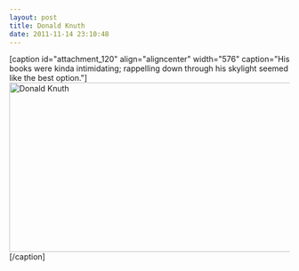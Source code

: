 ```yaml
---
layout: post
title: Donald Knuth
date: 2011-11-14 23:10:48
---
```

[caption id="attachment_120" align="aligncenter" width="576" caption="His books were kinda intimidating; rappelling down through his skylight seemed like the best option."]<a href="http://xkcd.com/163/"><img class=" wp-image-120 " src="//imgs.xkcd.com/comics/donald_knuth.png" alt="Donald Knuth" width="576" height="305" /></a>[/caption]
